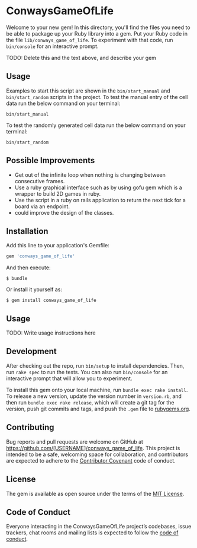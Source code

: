 # ConwaysGameOfLife

Welcome to your new gem! In this directory, you'll find the files you need to be able to package up your Ruby library into a gem. Put your Ruby code in the file `lib/conways_game_of_life`. To experiment with that code, run `bin/console` for an interactive prompt.

TODO: Delete this and the text above, and describe your gem

## Usage

Examples to start this script are shown in the `bin/start_manual` and `bin/start_random` scripts in the project. To test the manual entry of the cell data run the below command on your terminal:
```shell
bin/start_manual
```
To test the randomly generated cell data run the below command on your terminal:
```shell
bin/start_random
```

## Possible Improvements

- Get out of the infinite loop when nothing is changing between consecutive frames.
- Use a ruby graphical interface such as by using gofu gem which is a wrapper to build 2D games in ruby.
- Use the script in a ruby on rails application to return the next tick for a board via an endpoint.
- could improve the design of the classes.


## Installation

Add this line to your application's Gemfile:

```ruby
gem 'conways_game_of_life'
```

And then execute:

    $ bundle

Or install it yourself as:

    $ gem install conways_game_of_life

## Usage

TODO: Write usage instructions here

## Development

After checking out the repo, run `bin/setup` to install dependencies. Then, run `rake spec` to run the tests. You can also run `bin/console` for an interactive prompt that will allow you to experiment.

To install this gem onto your local machine, run `bundle exec rake install`. To release a new version, update the version number in `version.rb`, and then run `bundle exec rake release`, which will create a git tag for the version, push git commits and tags, and push the `.gem` file to [rubygems.org](https://rubygems.org).

## Contributing

Bug reports and pull requests are welcome on GitHub at https://github.com/[USERNAME]/conways_game_of_life. This project is intended to be a safe, welcoming space for collaboration, and contributors are expected to adhere to the [Contributor Covenant](http://contributor-covenant.org) code of conduct.

## License

The gem is available as open source under the terms of the [MIT License](http://opensource.org/licenses/MIT).

## Code of Conduct

Everyone interacting in the ConwaysGameOfLife project’s codebases, issue trackers, chat rooms and mailing lists is expected to follow the [code of conduct](https://github.com/[USERNAME]/conways_game_of_life/blob/master/CODE_OF_CONDUCT.md).
